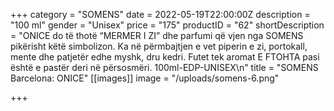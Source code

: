 +++
category = "SOMENS"
date = 2022-05-19T22:00:00Z
description = "100 ml"
gender = "Unisex"
price = "175"
productID = "62"
shortDescription = "ONICE do të thotë “MERMER I ZI” dhe parfumi që vjen nga SOMENS pikërisht këtë simbolizon. Ka në përmbajtjen e vet piperin e zi, portokall, mente dhe patjetër edhe myshk, dru kedri. Futet tek aromat E FTOHTA pasi është e pastër deri në përsosmëri. 100ml-EDP-UNISEX\n"
title = "SOMENS Barcelona: ONICE"
[[images]]
image = "/uploads/somens-6.png"

+++
